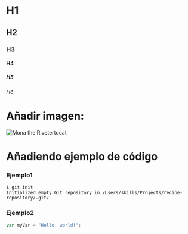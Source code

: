 # H1
## H2
### H3 
#### H4
##### H5
###### H6


# Añadir imagen:
![Mona the Rivetertocat](https://octodex.github.com/images/mona-the-rivetertocat.png)

# Añadiendo ejemplo de código
### Ejemplo1
```
$ git init
Initialized empty Git repository in /Users/skills/Projects/recipe-repository/.git/
```
### Ejemplo2
``` javascript
var myVar = "Hello, world!";
```
